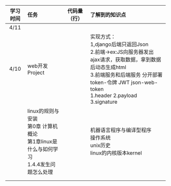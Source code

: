 | 学习时间 | 任务                                                         | 代码量（行） | 了解到的知识点                                               |
| :------: | :----------------------------------------------------------- | :----------: | :----------------------------------------------------------- |
|   4/11   |                                                              |              |                                                              |
|   4/10   | web开发Project                                               |              | 实现方式：<br />1,django后端只返回Json<br />2.前端->ex:JS向服务器发出ajax请求，获取数据，拿到数据后动态生成html<br />3.前端服务和后端服务 分开部署<br />token-令牌 JWT json-web-token<br />1.header 2.payload 3.signature |
|          | linux的规则与安装 <br />第0章 计算机概论 <br />第1章linux是什么与如何学习<br />1.4.4发生问题怎么处理 |              | 机器语言程序与编译型程序<br />操作系统<br />unix历史<br />linux的内核版本kernel |
|          |                                                              |              |                                                              |
|          |                                                              |              |                                                              |


